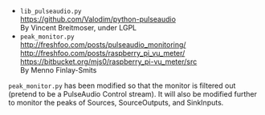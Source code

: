 * `lib_pulseaudio.py`  
  https://github.com/Valodim/python-pulseaudio  
  By Vincent Breitmoser, under LGPL
* `peak_monitor.py`  
  http://freshfoo.com/posts/pulseaudio_monitoring/  
  http://freshfoo.com/posts/raspberry_pi_vu_meter/  
  https://bitbucket.org/mjs0/raspberry_pi-vu_meter/src  
  By Menno Finlay-Smits

`peak_monitor.py` has been modified so that the monitor is filtered out (pretend to be a PulseAudio Control stream). It will also be modified further to monitor the peaks of Sources, SourceOutputs, and SinkInputs.
